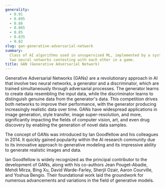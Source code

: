```yaml
---
generality:
  - 0.91
  - 0.895
  - 0.88
  - 0.865
  - 0.85
  - 0.835
  - 0.82
slug: gan-generative-adversarial-network
summary:
  Class of AI algorithms used in unsupervised ML, implemented by a system of
  two neural networks contesting with each other in a game.
title: GAN (Generative Adversarial Network)
---
```


Generative Adversarial Networks (GANs) are a revolutionary approach in AI that involve two neural networks, a generator and a discriminator, which are trained simultaneously through adversarial processes. The generator learns to create data resembling the input data, while the discriminator learns to distinguish genuine data from the generator's data. This competition drives both networks to improve their performance, with the generator producing increasingly realistic data over time. GANs have widespread applications in image generation, style transfer, image super-resolution, and more, significantly impacting the fields of computer vision, art, and even drug discovery by enabling the generation of novel data samples.

The concept of GANs was introduced by Ian Goodfellow and his colleagues in 2014. It quickly gained popularity within the AI research community due to its innovative approach to generative modeling and its impressive ability to generate realistic images and data.

Ian Goodfellow is widely recognized as the principal contributor to the development of GANs, along with his co-authors Jean Pouget-Abadie, Mehdi Mirza, Bing Xu, David Warde-Farley, Sherjil Ozair, Aaron Courville, and Yoshua Bengio. Their foundational work laid the groundwork for numerous advancements and variations in the field of generative models.
